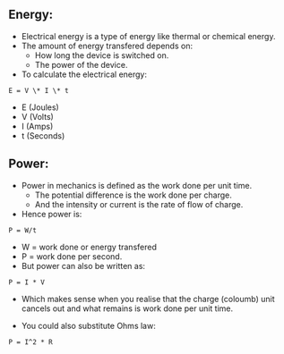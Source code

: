 
## Energy:
- Electrical energy is a type of energy like thermal or chemical energy.
- The amount of energy transfered depends on:
	- How long the device is switched on.
	- The power of the device.
- To calculate the electrical energy:
```ad-seealso
E = V \* I \* t
```
- E (Joules)
- V (Volts)
- I (Amps)
- t (Seconds)

## Power:
- Power in mechanics is defined as the work done per unit time.
	- The potential difference is the work done per charge.
	- And the intensity or current is the rate of flow of charge.
- Hence power is:
```ad-seealso
P = W/t
```
- W = work done or energy transfered
- P = work done per second.
- But power can also be written as:
```ad-seealso
P = I * V
```
- Which makes sense when you realise that the charge (coloumb) unit cancels out and what remains is work done per unit time.

- You could also substitute Ohms law:
```ad-seealso
P = I^2 * R
```

